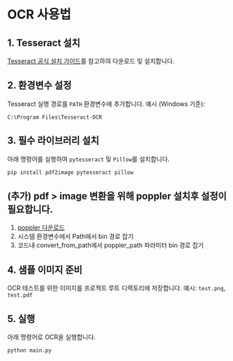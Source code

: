 # OCR 사용법

## 1. Tesseract 설치
[Tesseract 공식 설치 가이드](https://github.com/UB-Mannheim/tesseract/wiki)를 참고하여 다운로드 및 설치합니다.

## 2. 환경변수 설정
Tesseract 실행 경로를 `PATH` 환경변수에 추가합니다.
예시 (Windows 기준):
```
C:\Program Files\Tesseract-OCR
```

## 3. 필수 라이브러리 설치
아래 명령어를 실행하여 `pytesseract` 및 `Pillow`를 설치합니다.
```sh
pip install pdf2image pytesseract pillow
```
## (추가) pdf > image 변환을 위해 poppler 설치후 설정이 필요합니다.
1. [poppler 다운로드](https://github.com/oschwartz10612/poppler-windows/releases/)
2. 시스템 환경변수에서 Path에서 bin 경로 잡기
3. 코드내 convert_from_path에서 poppler_path 파라미터 bin 경로 잡기

## 4. 샘플 이미지 준비
OCR 테스트를 위한 이미지를 프로젝트 루트 디렉토리에 저장합니다.
예시: `test.png`, `test.pdf`

## 5. 실행
아래 명령어로 OCR을 실행합니다.
```sh
python main.py
````